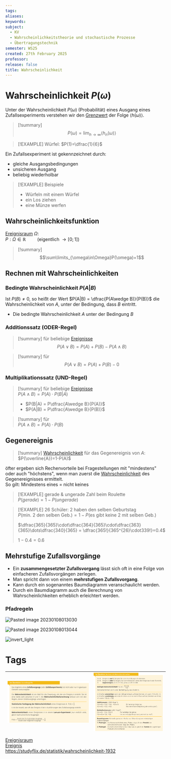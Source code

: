 ```yaml
---
tags:
aliases:
keywords:
subject:
  - KV
  - Wahrscheinlichkeitstheorie und stochastische Prozesse
  - Übertragungstechnik
semester: WS25
created: 27th February 2025
professor:
release: false
title: Wahrscheinlichkeit
---
```


# Wahrscheinlichkeit $P(\omega)$

Unter der Wahrscheinlichkeit $P(\omega)$ (Probabilität) eines Ausgang eines Zufallsexperiments verstehen wir den [Grenzwert](Grenzwert.md) der Folge $\langle h(\omega)\rangle$.

>[!summary] $$P(\omega)=\lim_{h\rightarrow\infty}\langle h_{n}(\omega)\rangle$$

> [!EXAMPLE] Würfel: $P(1)=\dfrac{1}{6}$

Ein Zufallsexperiment ist gekennzeichnet durch:
- gleiche Ausgangsbedingungen
- unsicheren Ausgang
- beliebig wiederholbar

>[!EXAMPLE] Beispiele
> - Würfeln mit einem Würfel
> - ein Los ziehen
> - eine Münze werfen

## Wahrscheinlichkeitsfunktion

[Ereignisraum](Ereignisraum.md) $\Omega$:  
$P: \Omega\in\mathbb{R}\qquad$ (eigentlich $\rightarrow[0;1]$)

> [!summary] $$\sum\limits_{\omega\in\Omega}P(\omega)=1$$


## Rechnen mit Wahrscheinlichkeiten

### Bedingte Wahrscheinlichkeit $P(A|B)$

Ist $P(B)\neq 0$, so heißt der Wert $P(A|B) = \dfrac{P(A\wedge B)}{P(B)}$ die Wahrscheinlichkeit von $A$, unter der Bedingung, dass $B$ eintritt.
- Die bedingte Wahrscheinlichkeit $A$ unter der Bedingung $B$

### Additionssatz (ODER-Regel)

> [!summary] für beliebige [Ereignisse](Ereignis.md)  
> $$P(A\vee B) = P(A) + P(B) - P(A\wedge B)$$

>[!summary] für [](Ereignis.md#Unvereinbare%20Ereignisse|unvereinbare%20Ereignisse)  
> $$P(A\vee B) = P(A) + P(B) - 0$$

### Multiplikationssatz (UND-Regel)

>[!summary] für beliebige [Ereignisse](Ereignis.md)  
> $P(A\wedge B)=P(A)\cdot P(B|A)$
> - $P(B|A) = P\dfrac{A\wedge B}{P(A)}$
> - $P(A|B) = P\dfrac{A\wedge B}{P(B)}$

>[!summary] für [](Ereignis.md#Unabhängige%20Ereignisse|unabhängige%20Ereignisse)  
> $P(A\wedge B)=P(A)\cdot P(B)$

## Gegenereignis

>[!summary] [Wahrscheinlichkeit](Wahrscheinlichkeit.md) für das Gegenereignis von $A$:  
> $P(\overline{A})=1-P(A)$

öfter ergeben sich Rechenvorteile bei Fragestellungen mit "mindestens" oder auch "höchstens", wenn man zuerst die [Wahrscheinlichkeit](Wahrscheinlichkeit.md) des Gegenereignisses ermittelt.  
So gilt: Mindestens eines = nicht keines

>[!EXAMPLE] gerade & ungerade Zahl beim Roulette  
> $P(gerade) = 1-P(ungerade)$

 >[!EXAMPLE] 26 Schüler: 2 haben den selben Geburtstag  
> $P(\text{min. 2 den selben Geb.}) = 1-P(\text{es gibt keine 2 mit selben Geb.})$
> 
> $\dfrac{365}{365}\cdot\dfrac{364}{365}\cdot\dfrac{363}{365}\dots\dfrac{340}{365} = \dfrac{365!}{365^{26}\cdot339!}=0.4$
> 
> $1-0.4=0.6$

## Mehrstufige Zufallsvorgänge

- Ein **zusammengesetzter Zufallsvorgang** lässt sich oft in eine Folge von einfacheren Zufallsvorgängen zerlegen.
- Man spricht dann von einem **mehrstufigen Zufallsvorgang**.
- Kann durch ein sogenanntes Baumdiagramm veranschaulicht werden.
- Durch ein Baumdiagramm auch die Berechnung von Wahrscheinlichkeiten erheblich erleichtert werden.  

### Pfadregeln

![Pasted image 20230108013030](Pasted%20image%2020230108013030.png)

![Pasted image 20230108013044](Pasted%20image%2020230108013044.png)

![invert_light](Pasted%20image%2020230108013054.png)

# Tags

| ![Pasted image 20221211123853](../assets/Pasted%20image%2020221211123853.png) | ![UEB-rechnen-wsk](../assets/UEB-rechnen-wsk.png) |  
| ------------------------------------ | ------------------------ |

[Ereignisraum](Ereignisraum.md)  
[Ereignis](Ereignis.md)  
<https://studyflix.de/statistik/wahrscheinlichkeit-1932>
